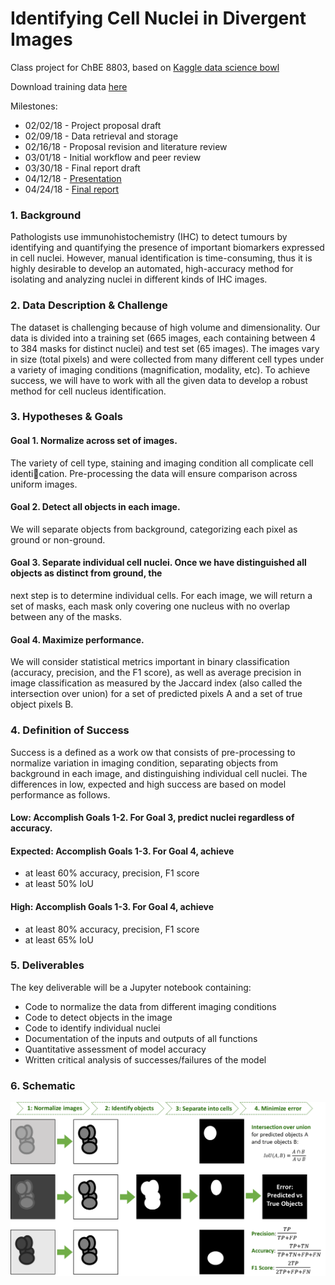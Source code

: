 # Identifying Cell Nuclei in Divergent Images

Class project for ChBE 8803, based on [Kaggle data science bowl](https://www.kaggle.com/c/data-science-bowl-2018)

Download training data [here](https://www.kaggle.com/c/data-science-bowl-2018/data)

Milestones:
* 02/02/18 - Project proposal draft
* 02/09/18 - Data retrieval and storage 
* 02/16/18 - Proposal revision and literature review 
* 03/01/18 - Initial workflow and peer review 
* 03/30/18 - Final report draft 
* 04/12/18 - [Presentation](https://github.com/rbhan/chbe8803-nuclei-identification/blob/master/presentation.ipynb)
* 04/24/18 - [Final report](https://github.com/rbhan/chbe8803-nuclei-identification/blob/master/final_report.ipynb)

### 1. Background
Pathologists use immunohistochemistry (IHC) to detect tumours by identifying and quantifying the presence of
important biomarkers expressed in cell nuclei. However, manual identification is time-consuming, thus it is highly
desirable to develop an automated, high-accuracy method for isolating and analyzing nuclei in different kinds of
IHC images.

### 2. Data Description & Challenge
The dataset is challenging because of high volume and dimensionality. Our data is divided into a training set
(665 images, each containing between 4 to 384 masks for distinct nuclei) and test set (65 images). The images
vary in size (total pixels) and were collected from many different cell types under a variety of imaging conditions
(magnification, modality, etc). To achieve success, we will have to work with all the given data to develop a robust
method for cell nucleus identification.

### 3. Hypotheses & Goals
#### Goal 1. Normalize across set of images.
The variety of cell type, staining and imaging condition all complicate cell identication. Pre-processing the data
will ensure comparison across uniform images.
#### Goal 2. Detect all objects in each image.
We will separate objects from background, categorizing each pixel as ground or non-ground.
#### Goal 3. Separate individual cell nuclei. Once we have distinguished all objects as distinct from ground, the
next step is to determine individual cells. For each image, we will return a set of masks, each mask only covering
one nucleus with no overlap between any of the masks.
#### Goal 4. Maximize performance.
We will consider statistical metrics important in binary classification (accuracy, precision, and the F1 score), as
well as average precision in image classification as measured by the Jaccard index (also called the intersection over
union) for a set of predicted pixels A and a set of true object pixels B.

### 4. Definition of Success
Success is a defined as a work
ow that consists of pre-processing to normalize variation in imaging condition,
separating objects from background in each image, and distinguishing individual cell nuclei. The differences in
low, expected and high success are based on model performance as follows.
#### Low: Accomplish Goals 1-2. For Goal 3, predict nuclei regardless of accuracy.
#### Expected: Accomplish Goals 1-3. For Goal 4, achieve
* at least 60% accuracy, precision, F1 score
* at least 50% IoU
#### High: Accomplish Goals 1-3. For Goal 4, achieve
* at least 80% accuracy, precision, F1 score
* at least 65% IoU

### 5. Deliverables
The key deliverable will be a Jupyter notebook containing:
* Code to normalize the data from different imaging conditions
* Code to detect objects in the image
* Code to identify individual nuclei
* Documentation of the inputs and outputs of all functions
* Quantitative assessment of model accuracy
* Written critical analysis of successes/failures of the model

### 6. Schematic
![Fig 0. Schematic of project workflow](https://github.com/rbhan/chbe8803-nuclei-identification/blob/master/schematic.png)
